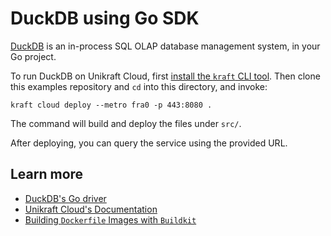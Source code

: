 # DuckDB using Go SDK

[DuckDB](https://duckdb.org) is an in-process SQL OLAP database management system, in your Go project.

To run DuckDB on Unikraft Cloud, first [install the `kraft` CLI tool](https://unikraft.org/docs/cli).
Then clone this examples repository and `cd` into this directory, and invoke:

```console
kraft cloud deploy --metro fra0 -p 443:8080 .
```

The command will build and deploy the files under `src/`.

After deploying, you can query the service using the provided URL.

## Learn more

- [DuckDB's Go driver](https://duckdb.org/docs/api/go)
- [Unikraft Cloud's Documentation](https://unikraft.cloud/docs/)
- [Building `Dockerfile` Images with `Buildkit`](https://unikraft.org/guides/building-dockerfile-images-with-buildkit)
